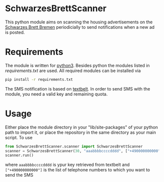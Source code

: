 # SchwarzesBrettScanner
This python module aims on scanning the housing advertisements on the [Schwarzes Brett Bremen](http://schwarzesbrett.bremen.de/verkauf-angebote/rubrik/wohnung-mietangebote-verkauf.html) periodicially to send notifications when a new ad is posted.

# Requirements
The module is written for [python3](https://www.python.org/). Besides python the modules listed in *requirements.txt* are used. 
All required modules can be installed via 
```sh
pip install -r requirements.txt
```
The SMS notification is based on [textbelt](https://textbelt.com/). In order to send SMS with the module, you need a valid key and remaining quota.

# Usage
Either place the module directory in your "lib/site-packages" of your python path to import it, or place the repository in the same directory as your main script. To use 


```python
from SchwarzesBrettScanner.scanner import SchwarzesBrettScanner
scanner = SchwarzesBrettScanner(30, "aaabbbbccccdddd", ["+490000000000"])
scanner.run()
```
where `aaabbbbccccdddd` is ypur key retrieved from textbelt and `["+490000000000"]` is the list of telephone numbers to which you want to send the SMS

